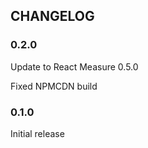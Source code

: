 ## CHANGELOG
### 0.2.0
Update to React Measure 0.5.0

Fixed NPMCDN build

### 0.1.0
Initial release
